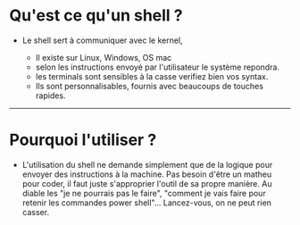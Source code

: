 # Qu'est ce qu'un shell ?

* Le shell sert à communiquer avec le kernel,

  * Il existe sur Linux, Windows, OS mac
  * selon les instructions envoyé par l'utilisateur le système repondra.
  * les terminals sont sensibles à la casse verifiez bien vos syntax.
  * Ils sont personnalisables, fournis avec beaucoups de touches rapides.

***

# Pourquoi l'utiliser ?

* L'utilisation du shell ne demande simplement que de la logique pour envoyer des instructions à la machine. Pas besoin d'être un matheu pour coder, il faut juste s'approprier l'outil de sa propre manière. Au diable les "je ne pourrais pas le faire", "comment je vais faire  pour retenir les commandes power shell"... Lancez-vous, on ne peut rien casser.
